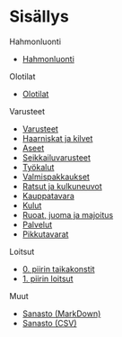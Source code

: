 # Sisällys

Hahmonluonti
* [Hahmonluonti](Hahmonluonti/Vaiheet)

Olotilat
* [Olotilat](Olotilat/Olotilat)

Varusteet
* [Varusteet](Varusteet/Varusteet)
* [Haarniskat ja kilvet](Varusteet/Haarniskat_ja_kilvet)
* [Aseet](Varusteet/Aseet)
* [Seikkailuvarusteet](Varusteet/Seikkailuvarusteet)
* [Työkalut](Varusteet/Tyokalut)
* [Valmispakkaukset](Varusteet/Valmispakkaukset)
* [Ratsut ja kulkuneuvot](Varusteet/Ratsut_ja_kulkuneuvot)
* [Kauppatavara](Varusteet/Kauppatavara)
* [Kulut](Varusteet/Kulut)
* [Ruoat, juoma ja majoitus](Varusteet/Ruoka_ja_juoma)
* [Palvelut](Varusteet/Palvelut)
* [Pikkutavarat](Varusteet/Pikkutavarat)

Loitsut
* [0. piirin taikakonstit](Loitsut/0_piirin_taikakonstitmd) 
* [1. piirin loitsut](Loitsut/1_piirin_loitsut)

Muut
* [Sanasto (MarkDown)](Sanasto)
* [Sanasto (CSV)](Sanasto.csv)
